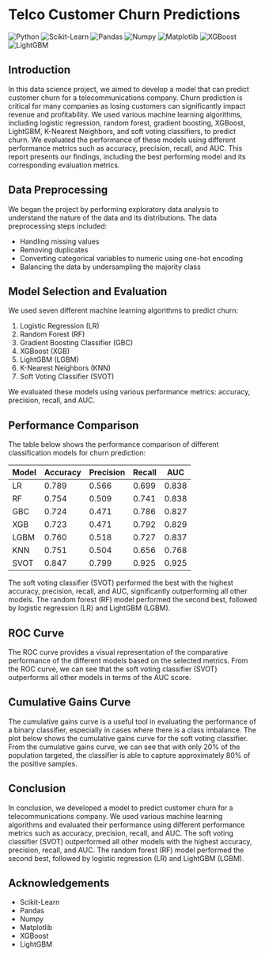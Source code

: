 # Telco Customer Churn Predictions

![Python](https://img.shields.io/badge/Python-3776AB?style=for-the-badge&logo=python&logoColor=white)
![Scikit-Learn](https://img.shields.io/badge/Scikit--Learn-F7931E?style=for-the-badge&logo=scikit-learn&logoColor=white)
![Pandas](https://img.shields.io/badge/Pandas-150458?style=for-the-badge&logo=pandas&logoColor=white)
![Numpy](https://img.shields.io/badge/Numpy-013243?style=for-the-badge&logo=numpy&logoColor=white)
![Matplotlib](https://img.shields.io/badge/Matplotlib-004D40?style=for-the-badge&logo=matplotlib&logoColor=white)
![XGBoost](https://img.shields.io/badge/XGBoost-FF9900?style=for-the-badge&logo=xgboost&logoColor=white)
![LightGBM](https://img.shields.io/badge/LightGBM-F5B941?style=for-the-badge&logo=lightgbm&logoColor=white)


## Introduction

In this data science project, we aimed to develop a model that can predict customer churn for a telecommunications company. Churn prediction is critical for many companies as losing customers can significantly impact revenue and profitability. We used various machine learning algorithms, including logistic regression, random forest, gradient boosting, XGBoost, LightGBM, K-Nearest Neighbors, and soft voting classifiers, to predict churn. We evaluated the performance of these models using different performance metrics such as accuracy, precision, recall, and AUC. This report presents our findings, including the best performing model and its corresponding evaluation metrics.

## Data Preprocessing

We began the project by performing exploratory data analysis to understand the nature of the data and its distributions. The data preprocessing steps included:
- Handling missing values
- Removing duplicates
- Converting categorical variables to numeric using one-hot encoding
- Balancing the data by undersampling the majority class

## Model Selection and Evaluation

We used seven different machine learning algorithms to predict churn:
1. Logistic Regression (LR)
2. Random Forest (RF)
3. Gradient Boosting Classifier (GBC)
4. XGBoost (XGB)
5. LightGBM (LGBM)
6. K-Nearest Neighbors (KNN)
7. Soft Voting Classifier (SVOT)

We evaluated these models using various performance metrics: accuracy, precision, recall, and AUC.

## Performance Comparison

The table below shows the performance comparison of different classification models for churn prediction:

| Model | Accuracy | Precision | Recall | AUC |
|-------|----------|-----------|--------|-----|
| LR    | 0.789    | 0.566     | 0.699  | 0.838 |
| RF    | 0.754    | 0.509     | 0.741  | 0.838 |
| GBC   | 0.724    | 0.471     | 0.786  | 0.827 |
| XGB   | 0.723    | 0.471     | 0.792  | 0.829 |
| LGBM  | 0.760    | 0.518     | 0.727  | 0.837 |
| KNN   | 0.751    | 0.504     | 0.656  | 0.768 |
| SVOT  | 0.847    | 0.799     | 0.925  | 0.925 |

The soft voting classifier (SVOT) performed the best with the highest accuracy, precision, recall, and AUC, significantly outperforming all other models. The random forest (RF) model performed the second best, followed by logistic regression (LR) and LightGBM (LGBM).

## ROC Curve

The ROC curve provides a visual representation of the comparative performance of the different models based on the selected metrics. From the ROC curve, we can see that the soft voting classifier (SVOT) outperforms all other models in terms of the AUC score.


## Cumulative Gains Curve

The cumulative gains curve is a useful tool in evaluating the performance of a binary classifier, especially in cases where there is a class imbalance. The plot below shows the cumulative gains curve for the soft voting classifier. From the cumulative gains curve, we can see that with only 20% of the population targeted, the classifier is able to capture approximately 80% of the positive samples.


## Conclusion

In conclusion, we developed a model to predict customer churn for a telecommunications company. We used various machine learning algorithms and evaluated their performance using different performance metrics such as accuracy, precision, recall, and AUC. The soft voting classifier (SVOT) outperformed all other models with the highest accuracy, precision, recall, and AUC. The random forest (RF) model performed the second best, followed by logistic regression (LR) and LightGBM (LGBM).

## Acknowledgements
- Scikit-Learn
- Pandas
- Numpy
- Matplotlib
- XGBoost
- LightGBM
